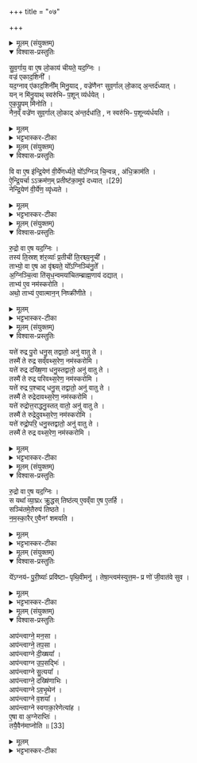 +++
title = "०७"

+++


<details><summary>मूलम् (संयुक्तम्)</summary>

सु॒व॒र्गाय॒ वा ए॒ष लो॒काय॑ चीयते॒ यद॒ग्निर्वज्र॑ एकाद॒शिनी॒ यद॒ग्नावे॑काद॒शिनी᳚म्मिनु॒याद्वज्रे॑णैनꣳ सुव॒र्गाल्लो॒काद॒न्तर्द॑ध्या॒द्यन्न मि॑नु॒याथ्स्वरु॑भिᳶ प॒शून्व्य॑र्धयेदेकयू॒पम्मि॑नोति॒ नैन॒व्ँवज्रे॑ण सुव॒र्गाल्लो॒काद॑न्त॒र्दधा॑ति॒ न स्वरु॑भिᳶ प॒शून्व्य॑र्धयति॒
</details>

<details open><summary>विश्वास-प्रस्तुतिः</summary>

सु॒व॒र्गाय॒ वा ए॒ष लो॒काय॑ चीयते॒ यद॒ग्निः ।  
वज्र॑ एकाद॒शिनी᳚ ।  
यद॒ग्नाव् ए॑काद॒शिनी᳚म् मिनु॒याद् , वज्रे॑णैनꣳ सुव॒र्गाल् लो॒काद् अ॒न्तर्द॑ध्यात् ।  
यन् न मि॑नु॒याथ् स्वरु॑भिᳶ प॒शून् व्य॑र्धयेत् ।  
ए॒क॒यू॒पम् मि॑नोति ।  
नैन॒व्ँ वज्रे॑ण सुव॒र्गाल् लो॒काद् अ॑न्त॒र्दधा॑ति॒ , न स्वरु॑भिᳶ प॒शून्व्य॑र्धयति ।  
</details>

<details><summary>मूलम्</summary>

सु॒व॒र्गाय॒ वा ए॒ष लो॒काय॑ चीयते॒ यद॒ग्निः ।  
वज्र॑ एकाद॒शिनी᳚ ।  
यद॒ग्नाव् ए॑काद॒शिनी᳚म् मिनु॒याद् , वज्रे॑णैनꣳ सुव॒र्गाल् लो॒काद् अ॒न्तर्द॑ध्यात् ।  
यन् न मि॑नु॒याथ् स्वरु॑भिᳶ प॒शून् व्य॑र्धयेत् ।  
ए॒क॒यू॒पम् मि॑नोति ।  
नैन॒व्ँ वज्रे॑ण सुव॒र्गाल् लो॒काद् अ॑न्त॒र्दधा॑ति॒ , न स्वरु॑भिᳶ प॒शून्व्य॑र्धयति ।  
</details>

<details><summary>भट्टभास्कर-टीका</summary>

1सुवर्गायेत्यादि ॥ वज्रस्थानीया एकादशिनी एकादशानां यूपानां संहतिः । एकादशावयवा अस्येति 'शन्शतोर्डिनिः' इति डिनिप्रत्ययः । यदग्नौ ताम्मिनुयात् प्रक्षिपेत् । डुमिञ् प्रक्षेपणे । वज्रेणान्तर्धायकेन यजमानमग्निं वा सुवर्गादन्तर्दध्यात् स्वर्गादन्तर्हितं कुर्यात् । तया मितया स्वर्गोन्तर्हितस्स्यात् । अथ यदि न मिनुयात् स्वरुमद्भिर्यूपैः पशुसाधनैः निवर्तमानैः पशून्व्यर्धयेत् अवयवशः कुर्यात् । स्वरुशब्दान्मत्वर्थीयो लुप्यते । स्वरणादेव वाऽग्राणि तेषामपि पशुसाधनत्वात् । तस्मादेकयूपं मिनोति एको यूपः एकयूपः तं मित्वा तत्रैकादशिनानालभेत । तेन दोषद्वयाभावः, एकयूपस्याभावादेकादाशिन्यभावाच्च ॥
</details>

<details><summary>मूलम् (संयुक्तम्)</summary>

वि वा ए॒ष इ॑न्द्रि॒येण॑ वी॒र्ये॑णर्ध्यते॒ यो᳚ऽग्निञ्चि॒न्वन्न॑धि॒क्राम॑त्यैन्द्रि॒या [29]  
ऋ॒चाक्रम॑ण॒म्प्रतीष्ट॑का॒मुप॑ दध्या॒न्नेन्द्रि॒येण॑ वी॒र्ये॑ण॒ व्यृ॑ध्यते
</details>

<details open><summary>विश्वास-प्रस्तुतिः</summary>

वि वा ए॒ष इ॑न्द्रि॒येण॑ वी॒र्ये॑णर्ध्यते॒ यो᳚ऽग्निञ् चि॒न्वन्न् , अ॑धि॒क्राम॑ति ।  
ऐ॒न्द्रि॒यर्चा ऽऽक्रम॑ण॒म् प्रतीष्ट॑का॒मुप॑ दध्यात् ।[29]  
नेन्द्रि॒येण॑ वी॒र्ये॑ण॒ व्यृ॑ध्यते ।  
</details>

<details><summary>मूलम्</summary>

वि वा ए॒ष इ॑न्द्रि॒येण॑ वी॒र्ये॑णर्ध्यते॒ यो᳚ऽग्निञ् चि॒न्वन्न् , अ॑धि॒क्राम॑ति ।  
ऐ॒न्द्रि॒यर्चा ऽऽक्रम॑ण॒म् प्रतीष्ट॑का॒मुप॑ दध्यात् ।[29]  
नेन्द्रि॒येण॑ वी॒र्ये॑ण॒ व्यृ॑ध्यते ।  
</details>

<details><summary>भट्टभास्कर-टीका</summary>

2वि वा एष इत्यादि ॥ इन्द्रियेण वीर्येण व्यृद्ध्यते कः चिन्वन् हेतौ शता । चयनेन हेतुना योग्निमारोहति । ऐन्द्र्य- र्चेति । 'इन्द्रं विश्वा अवीवृधत्' इत्यनया । 'उदात्तयणः' इति तृतीयाया उदात्तत्वम् । क्रमणं प्रतीति आक्रम्यते येन मार्गेण तं प्रति तेन लक्षितां पश्चादुत्तरतो वा इष्टकामुपदध्यात्; नेन्द्रियादिना व्यृद्ध्यते ॥
</details>

<details><summary>मूलम् (संयुक्तम्)</summary>

रु॒द्रो वा ए॒ष यद॒ग्निस्तस्य॑ ति॒स्रश्श॑र॒व्याः᳚ प्र॒तीची॑ ति॒रश्च्य॒नूची॒ ताभ्यो॒ वा ए॒ष आ वृ॑श्च्यते॒ यो᳚ऽग्निञ्चि॑नु॒ते᳚ऽग्निञ्चि॒त्वा ति॑सृध॒न्वमया॑चितम्ब्राह्म॒णाय॑ दद्या॒त्ताभ्य॑ ए॒व नम॑स्करो॒त्यथो॒ ताभ्य॑ ए॒वात्मान॒न्निष्क्री॑णीते॒
</details>

<details open><summary>विश्वास-प्रस्तुतिः</summary>

रु॒द्रो वा ए॒ष यद॒ग्निः ।  
तस्य॑ ति॒स्रश् श॑र॒व्याः᳚ प्र॒तीची॑ ति॒रश्च्य॒नूची᳚ ।  
ताभ्यो॒ वा ए॒ष आ वृ॑श्च्यते॒ यो᳚ऽग्निञ्चि॑नु॒ते᳚ ।  
अ॒ग्निञ्चि॒त्वा ति॑सृध॒न्वमया॑चितम्ब्राह्म॒णाय॑ दद्यात् ।  
ताभ्य॑ ए॒व नम॑स्करोति ।  
अथो॒ ताभ्य॑ ए॒वात्मान॒न् निष्क्री॑णीते ।
</details>

<details><summary>मूलम्</summary>

रु॒द्रो वा ए॒ष यद॒ग्निः ।  
तस्य॑ ति॒स्रश् श॑र॒व्याः᳚ प्र॒तीची॑ ति॒रश्च्य॒नूची᳚ ।  
ताभ्यो॒ वा ए॒ष आ वृ॑श्च्यते॒ यो᳚ऽग्निञ्चि॑नु॒ते᳚ ।  
अ॒ग्निञ्चि॒त्वा ति॑सृध॒न्वमया॑चितम्ब्राह्म॒णाय॑ दद्यात् ।  
ताभ्य॑ ए॒व नम॑स्करोति ।  
अथो॒ ताभ्य॑ ए॒वात्मान॒न् निष्क्री॑णीते ।
</details>

<details><summary>भट्टभास्कर-टीका</summary>

3रुद्रो वा इत्यादि ॥ रुद्रस्य तिस्रः शरव्याः शरस्थानीया हेतयः सन्ति लक्ष्ये मोक्तव्याः । तत्र काचित्प्रतीची प्रतिमुखमागत्य देवाय सन्निधत्ते । काचित्तिरश्ची तिर्यगागत्यात्मानं दर्शयति । काचिदनूची पृष्ठतः कृतानुगमना देवमनुसेवते । ताभ्य इति । ताभ्यश्शरव्याभ्यः एष आवृश्च्यते छिद्यते तासां रक्ष्यो न भवति कः योग्निं चिनुते । हेतुरयमावृश्चनस्य चयननिरोधमसहमाना एवमभिभवेयुरिति । तस्मादग्निं चित्वा तिसृधन्वं तिसृभिरिषुभिर्युक्तं धनुरयाचितमेव लक्षणाय विशिष्टाय दद्यात् । 'वा संज्ञायाम्' इति धनुषो नङादेशः, 'अनसन्तान्नपुंसकात्' इत्यच् समासान्तः । तेन प्रसादनहेतुः नमस्कार एव ताभ्यः कृतो भवति । एवं शत्रुभ्यो अभिभवितृभ्यो निष्क्रीणीते रक्षणीय एव तासां भवति ॥
</details>

<details><summary>मूलम् (संयुक्तम्)</summary>

यत्ते॑ रुद्र पु॒रः [30]  
धनु॒स्तद्वातो॒ अनु॑ वातु ते॒ तस्मै॑ ते रुद्र सव्ँवथ्स॒रेण॒ नम॑स्करोमि॒ यत्ते॑ रुद्र दख्षि॒णा धनु॒स्तद्वातो॒ अनु॑ वातु ते॒ तस्मै॑ ते रुद्र परिवथ्स॒रेण॒ नम॑स्करोमि॒ यत्ते॑ रुद्र प॒श्चाद्धनु॒स्तद्वातो॒ अनु॑ वातु ते॒ तस्मै॑ ते रुद्रेदावथ्स॒रेण॒ नम॑स्करोमि॒ यत्ते॑ रुद्रोत्त॒राद्धनु॒स्तत् [31]  
वातो॒ अनु॑ वातु ते॒ तस्मै॑ ते रुद्रेदुवथ्स॒रेण॒ नम॑स्करोमि॒ यत्ते॑ रुद्रो॒परि॒ धनु॒स्तद्वातो॒ अनु॑ वातु ते॒ तस्मै॑ ते रुद्र वथ्स॒रेण॒ नम॑स्करोमि
</details>

<details open><summary>विश्वास-प्रस्तुतिः</summary>

यत्ते॑ रुद्र पु॒रो धनु॒स् तद्वातो॒ अनु॑ वातु ते ।  
तस्मै॑ ते रुद्र सव्ँवथ्स॒रेण॒ नम॑स्करोमि ।  
यत्ते॑ रुद्र दख्षि॒णा धनु॒स्तद्वातो॒ अनु॑ वातु ते ।  
तस्मै॑ ते रुद्र परिवथ्स॒रेण॒ नम॑स्करोमि ।  
यत्ते॑ रुद्र प॒श्चाद् धनु॒स् तद्वातो॒ अनु॑ वातु ते ।  
तस्मै॑ ते रुद्रेदावथ्स॒रेण॒ नम॑स्करोमि ।  
यत्ते॑ रुद्रोत्त॒राद्धनु॒स्तत्   वातो॒ अनु॑ वातु ते ।  
तस्मै॑ ते रुद्रेदुवथ्स॒रेण॒ नम॑स्करोमि ।  
यत्ते॑ रुद्रो॒परि॒ धनु॒स्तद्वातो॒ अनु॑ वातु ते ।  
तस्मै॑ ते रुद्र वथ्स॒रेण॒ नम॑स्करोमि ।  
</details>

<details><summary>मूलम्</summary>

यत्ते॑ रुद्र पु॒रो धनु॒स् तद्वातो॒ अनु॑ वातु ते ।  
तस्मै॑ ते रुद्र सव्ँवथ्स॒रेण॒ नम॑स्करोमि ।  
यत्ते॑ रुद्र दख्षि॒णा धनु॒स्तद्वातो॒ अनु॑ वातु ते ।  
तस्मै॑ ते रुद्र परिवथ्स॒रेण॒ नम॑स्करोमि ।  
यत्ते॑ रुद्र प॒श्चाद् धनु॒स् तद्वातो॒ अनु॑ वातु ते ।  
तस्मै॑ ते रुद्रेदावथ्स॒रेण॒ नम॑स्करोमि ।  
यत्ते॑ रुद्रोत्त॒राद्धनु॒स्तत्   वातो॒ अनु॑ वातु ते ।  
तस्मै॑ ते रुद्रेदुवथ्स॒रेण॒ नम॑स्करोमि ।  
यत्ते॑ रुद्रो॒परि॒ धनु॒स्तद्वातो॒ अनु॑ वातु ते ।  
तस्मै॑ ते रुद्र वथ्स॒रेण॒ नम॑स्करोमि ।  
</details>

<details><summary>भट्टभास्कर-टीका</summary>

4उत्तरे श्रोण्यन्ते तिष्ठन् सञ्चितमग्निमुपतिष्ठते, अनुपरिक्रामं वायत्ते रुद्र इत्यादि ॥ हे रुद्र! अग्न्यात्मन् यत्ते पुरः पूर्वस्यां दिशि धनुः तत्तदीयं धनुः वातोऽनुवातु अनुकूलं वर्तमानोऽन्यत्र नयतु यथाऽस्मान्न बाधते । तद्वात इत्युपमानपदं तद्धनुर्वातवत् शीघ्रगतिः तमेवानुवातु अनुगच्छतु माऽत्र स्थितिः अस्मान् बाधिष्ठेति । कर्मणसंप्रदानत्वाच्चतुर्थ्यर्थे षष्ठी । हे रुद्र! तस्मै ते धनुषे तुभ्यमेव वा अपनीतधनुषे संवत्सरेण नमस्करोमि आसंवत्सरभाविनं तन्नमस्कारं करोमि । एवमितरेऽपि व्याख्येयाः । प्तथमादिपञ्चमान्तानां समानां संवत्सरादयः आख्याः ॥
</details>

<details><summary>मूलम् (संयुक्तम्)</summary>

रु॒द्रो वा ए॒ष यद॒ग्निस्स यथा᳚ व्या॒घ्रᳵ क्रु॒द्धस्तिष्ठ॑त्ये॒वव्ँवा ए॒ष ए॒तर्हि॒ सञ्चि॑तमे॒तैरुप॑ तिष्ठते नमस्का॒रैरे॒वैनꣳ॑ शमयति॒
</details>

<details open><summary>विश्वास-प्रस्तुतिः</summary>

रु॒द्रो वा ए॒ष यद॒ग्निः ।  
स यथा᳚ व्या॒घ्रᳵ क्रु॒द्धस् तिष्ठ॑त्य् ए॒वव्ँवा ए॒ष ए॒तर्हि ।  
सञ्चि॑तमे॒तैरुप॑ तिष्ठते ।  
न॒म॒स्का॒रैर् ए॒वैनꣳ॑ शमयति ।  
</details>

<details><summary>मूलम्</summary>

रु॒द्रो वा ए॒ष यद॒ग्निः ।  
स यथा᳚ व्या॒घ्रᳵ क्रु॒द्धस् तिष्ठ॑त्य् ए॒वव्ँवा ए॒ष ए॒तर्हि ।  
सञ्चि॑तमे॒तैरुप॑ तिष्ठते ।  
न॒म॒स्का॒रैर् ए॒वैनꣳ॑ शमयति ।  
</details>

<details><summary>भट्टभास्कर-टीका</summary>

5रुद्रो वा एष यदित्यादि ॥ एषां मन्त्राणां ब्राह्मणं मन्त्रगतरुद्रपदव्याख्यानायाग्नेः रुद्रत्वेन स्तुतिः । यथा व्याघ्रः कुतश्चित्कारणात् क्रुद्धः प्रसादनीयस्तिष्ठति सोयमग्निरपि एवं क्रुद्ध इव नमस्कारादिभिः प्रसादनीयः एतर्हि अस्मिन्काले भवति । 'इदमोर्हित्' 'एतेतौ रथोः' इति एतादेशः । तस्मात्संचितं समाप्तचितिकमग्रिमेतैः 'यत्ते रुद्र' इत्यादिभिरुपतिष्ठते । नमस्कारैरेनं शमयत्येव ॥
</details>

<details><summary>मूलम् (संयुक्तम्)</summary>

ये᳚ऽग्नयः॑ [32]  
पु॒री॒ष्याः᳚ प्रवि॑ष्टाᳶ पृथि॒वीमनु॑ । तेषा॒न्त्वम॑स्युत्त॒मᳶ प्र णो॑ जी॒वात॑वे सुव ।
</details>

<details open><summary>विश्वास-प्रस्तुतिः</summary>

ये᳚ऽग्नय॑ᳶ पु॒री॒ष्याः᳚ प्रवि॑ष्टाᳶ पृथि॒वीमनु॑ ।
तेषा॒न्त्वम॑स्युत्त॒मᳶ प्र णो॑ जी॒वात॑वे सुव ।
</details>

<details><summary>मूलम्</summary>

ये᳚ऽग्नय॑ᳶ पु॒री॒ष्याः᳚ प्रवि॑ष्टाᳶ पृथि॒वीमनु॑ ।
तेषा॒न्त्वम॑स्युत्त॒मᳶ प्र णो॑ जी॒वात॑वे सुव ।
</details>

<details><summary>भट्टभास्कर-टीका</summary>

6येऽग्नयः पुरीष्या इत्यादिभिः प्रयास्यन्नग्निमुपतिष्ठते यजमानः । येऽग्नय इत्यनुष्टुप् ॥ अन्यानि यञूंषि । पुरीप्याः पुरीषार्हाः पुरीषवन्तः पृथिवीमनुमविष्टाः तेषां मध्ये उत्तमस्त्वमसि । उत्तमशब्द उञ्छादिरन्तोदात्तः । तस्मादस्मान् जीवातवे जीवनाय प्रसुव प्रेरय अनुजानीहि वा । त्वामहमापं आप्तवानस्मि मनसा श्रद्धया तपसा एकस्तनव्रतादिना दीक्षया मौञ्ज्यादिलक्षणया उपसदादियागतः वशया अनुबन्ध्यायागेन स्वगाकारेण यज्ञस्य यथास्वभागकल्पनया । किं बहुना एवं सर्वात्मनाऽपि त्वामेवाहं प्रापं त्वमपि मय्येव भवितुमर्हसीति ॥
</details>

<details><summary>मूलम् (संयुक्तम्)</summary>

आप॑न्त्वाग्ने॒ मन॒साप॑न्त्वाग्ने॒ तप॒साप॑न्त्वाग्ने दी॒ख्षयाप॑न्त्वाग्न उप॒सद्भि॒राप॑न्त्वाग्ने सु॒त्ययाप॑न्त्वाग्ने॒ दख्षि॑णाभि॒राप॑न्त्वाग्नेऽवभृ॒थेनाप॑न्त्वाग्ने व॒शयाप॑न्त्वाग्ने स्वगाका॒रेणेत्या॑है॒षा वा अ॒ग्नेराप्ति॒स्तयै॒वैन॑माप्नोति ॥ [33]  
</details>

<details open><summary>विश्वास-प्रस्तुतिः</summary>

आप॑न्त्वाग्ने॒ मन॒सा ।  
आप॑न्त्वाग्ने॒ तप॒सा ।  
आप॑न्त्वाग्ने दी॒ख्षया᳚ ।  
आप॑न्त्वाग्न उ॒प॒सद्भिः॑ ।  
आप॑न्त्वाग्ने सु॒त्यया᳚ ।  
आप॑न्त्वाग्ने॒ दख्षि॑णाभिः ।  
आप॑न्त्वाग्ने ऽव॒भृ॒थेन॑ ।  
आप॑न्त्वाग्ने व॒शया᳚ ।  
आप॑न्त्वाग्ने स्वगाका॒रेणेत्या॑ह ।  
ए॒षा वा अ॒ग्नेराप्तिः॑ ।  
तयै॒वैन॑माप्नोति ॥ [33]  
</details>

<details><summary>मूलम्</summary>

आप॑न्त्वाग्ने॒ मन॒सा ।  
आप॑न्त्वाग्ने॒ तप॒सा ।  
आप॑न्त्वाग्ने दी॒ख्षया᳚ ।  
आप॑न्त्वाग्न उ॒प॒सद्भिः॑ ।  
आप॑न्त्वाग्ने सु॒त्यया᳚ ।  
आप॑न्त्वाग्ने॒ दख्षि॑णाभिः ।  
आप॑न्त्वाग्ने ऽव॒भृ॒थेन॑ ।  
आप॑न्त्वाग्ने व॒शया᳚ ।  
आप॑न्त्वाग्ने स्वगाका॒रेणेत्या॑ह ।  
ए॒षा वा अ॒ग्नेराप्तिः॑ ।  
तयै॒वैन॑माप्नोति ॥ [33]  
</details>

<details><summary>भट्टभास्कर-टीका</summary>

7इत्याहेत्याप्तीनां ब्राह्मणम् ॥ एते मन्त्राः आप्तिसंज्ञाः अग्रेराप्तिहेतवः । आप्त्यपेक्षं स्त्रीत्वमेकत्वं च । अनयोपतिष्ठते इति सामर्थ्यात् गम्यते । तयाऽग्निं आप्नोतीत्येवोपस्थाता ॥

इति पञ्चमे पञ्चमे सप्तमः ॥  
</details>

